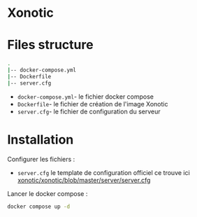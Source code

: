 # Xonotic

# Files structure 

```bash
.
|-- docker-compose.yml
|-- Dockerfile
|-- server.cfg
```
- `docker-compose.yml`- le fichier docker compose
- `Dockerfile`- le fichier de création de l'image Xonotic
- `server.cfg`- le fichier de configuration du serveur

# Installation

Configurer les fichiers :
- `server.cfg` le template de configuration officiel ce trouve ici [xonotic/xonotic/blob/master/server/server.cfg](https://github.com/xonotic/xonotic/blob/master/server/server.cfg)


Lancer le docker compose :
```bash
docker compose up -d
```
